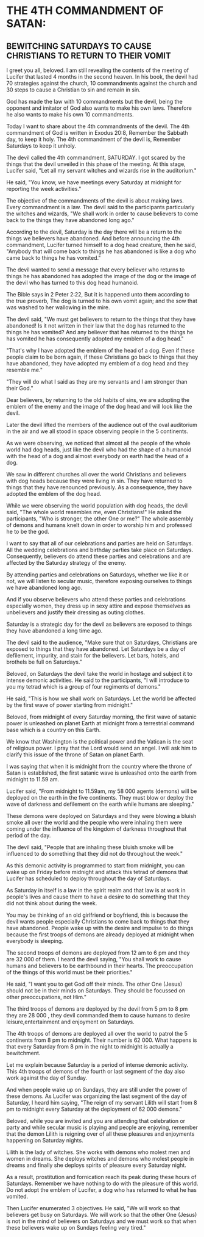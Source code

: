 # THE 4TH COMMANDMENT OF SATAN:

## BEWITCHING SATURDAYS TO CAUSE CHRISTIANS TO RETURN TO THEIR VOMIT

I greet you all, beloved. I am still revealing the contents of the meeting of Lucifer that lasted 4 months in the second heaven. In his book, the devil had 70 strategies against the church, 10 commandments against the church and 30 steps to cause a Christian to sin and remain in sin.

God has made the law with 10 commandments but the devil, being the opponent and imitator of God also wants to make his own laws. Therefore he also wants to make his own 10 commandments.

Today I want to share about the 4th commandments of the devil. The 4th commandment of God is written in Exodus 20:8, Remember the Sabbath day, to keep it holy. The 4th commandment of the devil is, Remember Saturdays to keep it unholy.

The devil called the 4th commandment, SATURDAY. I got scared by the things that the devil unveiled in this phase of the meeting. At this stage, Lucifer said, "Let all my servant witches and wizards rise in the auditorium."

He said, "You know, we have meetings every Saturday at midnight for reporting the week activities."

The objective of the commandments of the devil is about making laws. Every commandment is a law. The devil said to the participants particularly the witches and wizards, "We shall work in order to cause believers to come back to the things they have abandoned long ago."

According to the devil, Saturday is the day there will be a return to the things we believers have abandoned. And before announcing the 4th commandment, Lucifer turned himself to a dog head creature, then he said, "Anybody that will come back to things he has abandoned is like a dog who came back to things he has vomited."

The devil wanted to send a message that every believer who returns to things he has abandoned has adopted the image of the dog or the image of the devil who has turned to this dog head humanoid.

The Bible says in 2 Peter 2:22, But it is happened unto them according to the true proverb, The dog is turned to his own vomit again; and the sow that was washed to her wallowing in the mire.

The devil said, "We must get believers to return to the things that they have abandoned! Is it not written in their law that the dog has returned to the things he has vomited? And any believer that has returned to the things he has vomited he has consequently adopted my emblem of a dog head."

"That's why I have adopted the emblem of the head of a dog. Even if these people claim to be born again, if these Christians go back to things that they have abandoned, they have adopted my emblem of a dog head and they resemble me."

"They will do what I said as they are my servants and I am stronger than their God."

Dear believers, by returning to the old habits of sins, we are adopting the emblem of the enemy and the image of the dog head and will look like the devil.

Later the devil lifted the members of the audience out of the oval auditorium in the air and we all stood in space
observing people in the 5 continents.

As we were observing, we noticed that almost all the people of the whole world had dog heads, just like the devil who had the shape of a humanoid with the head of a dog and almost everybody on earth had the head of a dog.

We saw in different churches all over the world Christians and believers with dog heads because they were living in sin. They have returned to things that they have renounced previously. As a consequence, they have adopted the emblem of the dog head.

While we were observing the world population with dog heads, the devil said, "The whole world resembles me, even Christians!" He asked the participants, "Who is stronger, the other One or me?" The whole assembly of demons and humans knelt down in order to worship him and professed he to be the god.

I want to say that all of our celebrations and parties are held on Saturdays. All the wedding celebrations and birthday parties take place on Saturdays. Consequently, believers do attend these parties and celebrations and are affected by the Saturday strategy of the enemy.

By attending parties and celebrations on Saturdays, whether we like it or not, we will listen to secular music, therefore exposing ourselves to things we have abandoned long ago.

And if you observe believers who attend these parties and celebrations especially women, they dress up in sexy attire and expose themselves as unbelievers and justify their dressing as outing clothes.

Saturday is a strategic day for the devil as believers are exposed to things they have abandoned a long time ago.

The devil said to the audience, "Make sure that on Saturdays, Christians are exposed to things that they have abandoned. Let Saturdays be a day of defilement, impurity, and stain for the believers. Let bars, hotels, and brothels be full on Saturdays."

Beloved, on Saturdays the devil take the world in hostage and subject it to intense demonic activities. He said to the participants, "I will introduce to you my tetrad which is a group of four regiments of demons."

He said, "This is how we shall work on Saturdays. Let the world be affected by the first wave of power starting from midnight."

Beloved, from midnight of every Saturday morning, the first wave of satanic power is unleashed on planet Earth at midnight from a terrestrial command base which is a country on this Earth.

We know that Washington is the political power and the Vatican is the seat of religious power. I pray that the Lord would send an angel. I will ask him to clarify this issue of the throne of Satan on planet Earth.

I was saying that when it is midnight from the country where the throne of Satan is established, the first satanic wave is unleashed onto the earth from midnight to 11.59 am.

Lucifer said, "From midnight to 11.59am, my 58 000 agents (demons) will be deployed on the earth in the five continents. They must blow or deploy the wave of darkness and defilement on the earth while humans are sleeping."

These demons were deployed on Saturdays and they were blowing a bluish smoke all over the world and the people who were inhaling them were coming under the influence of the kingdom of darkness throughout that period of the day.

The devil said, "People that are inhaling these bluish smoke will be influenced to do something that they did not do throughout the week."

As this demonic activity is programmed to start from midnight, you can wake up on Friday before midnight and attack this tetrad of demons that Lucifer has scheduled to deploy throughout the day of Saturdays.

As Saturday in itself is a law in the spirit realm and that law is at work in people's lives and cause them to have a desire to do something that they did not think about during the week.

You may be thinking of an old girlfriend or boyfriend, this is because the devil wants people especially Christians to come back to things that they have abandoned. People wake up with the desire and impulse to do things because the first troops of demons are already deployed at midnight when everybody is sleeping.

The second troops of demons are deployed from 12 am to 6 pm and they are 32 000 of them. I heard the devil saying, "You shall work to cause humans and believers to be earthbound in their hearts. The preoccupation of the things of this world must be their priorities."

He said, "I want you to get God off their minds. The other One (Jesus) should not be in their minds on Saturdays. They should be focussed on other preoccupations, not Him."

The third troops of demons are deployed by the devil from 5 pm to 8 pm they are 28 000 , they devil commanded them to cause humans to desire leisure,entertainment and enjoyment on Saturdays.

The 4th troops of demons are deployed all over the world to patrol the 5 continents from 8 pm to midnight. Their number is 62 000. What happens is that every Saturday from 8 pm in the night to midnight is actually a bewitchment.

Let me explain because Saturday is a period of intense demonic activity. This 4th troops of demons of the fourth or last segment of the day also work against the day of Sunday.

And when people wake up on Sundays, they are still under the power of these demons. As Lucifer was organizing the last segment of the day of Saturday, I heard him saying, "The reign of my servant Lilith will start from 8 pm to midnight every Saturday at the deployment of 62 000 demons."

Beloved, while you are invited and you are attending that celebration or party and while secular music is playing and people are enjoying, remember that the demon Lilith is reigning over of all these pleasures and enjoyments happening on Saturday nights.

Lilith is the lady of witches. She works with demons who molest men and women in dreams. She deploys witches and demons who molest people in dreams and finally she deploys spirits of pleasure every Saturday night.

As a result, prostitution and fornication reach its peak during these hours of Saturdays. Remember we have nothing to do with the pleasure of this world. Do not adopt the emblem of Lucifer, a dog who has returned to what he has vomited.

Then Lucifer enumerated 3 objectives. He said, "We will work so that believers get busy on Saturdays. We will work so that the other One (Jesus) is not in the mind of believers on Saturdays and we must work so that when these believers wake up on Sundays feeling very tired."
